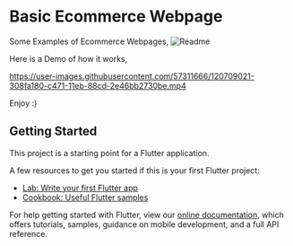 # Basic Ecommerce Webpage

Some Examples of Ecommerce Webpages,
![Readme](https://user-images.githubusercontent.com/57311666/120704327-50bc6200-c46b-11eb-85ff-e0d370d63a95.png)

Here is a Demo of how it works,

https://user-images.githubusercontent.com/57311666/120709021-308fa180-c471-11eb-88cd-2e46bb2730be.mp4

Enjoy :)

    
## Getting Started

This project is a starting point for a Flutter application.

A few resources to get you started if this is your first Flutter project:

- [Lab: Write your first Flutter app](https://flutter.dev/docs/get-started/codelab)
- [Cookbook: Useful Flutter samples](https://flutter.dev/docs/cookbook)

For help getting started with Flutter, view our
[online documentation](https://flutter.dev/docs), which offers tutorials,
samples, guidance on mobile development, and a full API reference.

